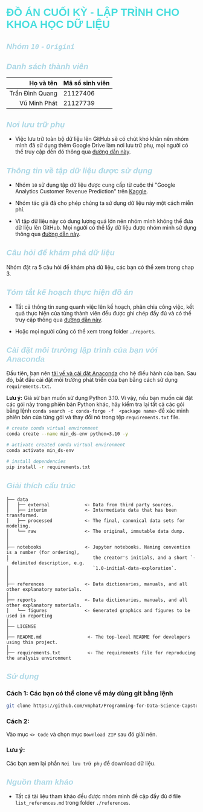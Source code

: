 <style>
    .my_title {
        font-family: 'Trebuchet MS', sans-serif;
        font-weight: bold;
        color: #4adede;
    }
    .my_header {
        font-family: Tahoma, sans-serif;
        font-weight: bold;
        color: lightblue;
        font-style: italic;
    }
</style>

<!-- -------------------------------------------------------------------- -->

<div class="my_title">

# ĐỒ ÁN CUỐI KỲ - LẬP TRÌNH CHO KHOA HỌC DỮ LIỆU

</div>

<!-- -------------------------------------------------------------------- -->

<div class="my_header">

## Nhóm `10` - `Origini`

</div>

<!-- -------------------------------------------------------------------- -->

<div class="my_header">

## Danh sách thành viên

</div>

| Họ và tên       | Mã số sinh viên |
| --------------: | :-------------  |
| Trần Đình Quang | 21127406        |
| Vũ Minh Phát    | 21127739        |

<!-- -------------------------------------------------------------------- -->

<div class="my_header">

## Nơi lưu trữ phụ

</div>

- Việc lưu trữ toàn bộ dữ liệu lên GitHub sẽ có chút khó khăn nên nhóm mình đã sử dụng thêm Google Drive làm nơi lưu trữ phụ, mọi người có thể truy cập đến đó thông qua [đường dẫn này](https://drive.google.com/drive/folders/1Bik9i9GaovlYXdHqdtKB1boVdW2uV568?usp=drive_link).

<!-- -------------------------------------------------------------------- -->

<div class="my_header">

## Thông tin về tập dữ liệu được sử dụng

</div>

- Nhóm `10` sử dụng tập dữ liệu được cung cấp từ cuộc thi "Google Analytics Customer Revenue Prediction" trên [Kaggle](https://www.kaggle.com/competitions/ga-customer-revenue-prediction/overview).

- Nhóm tác giả đã cho phép chúng ta sử dụng dữ liệu này một cách miễn phí.

- Vì tập dữ liệu này có dung lượng quá lớn nên nhóm mình không thể đưa dữ liệu lên GitHub. Mọi người có thể lấy dữ liệu được nhóm mình sử dụng thông qua [đường dẫn này](https://drive.google.com/drive/u/1/folders/1QnPcja15R4kyzS7W459Y6TJ9DcvKz5l6).

<!-- -------------------------------------------------------------------- -->

<div class="my_header">

## Câu hỏi để khám phá dữ liệu

</div>

Nhóm đặt ra 5 câu hỏi để khám phá dữ liệu, các bạn có thể xem trong chap 3.

<!-- -------------------------------------------------------------------- -->

<div class="my_header">

## Tóm tắt kế hoạch thực hiện đồ án

</div>

- Tất cả thông tin xung quanh việc lên kế hoạch, phân chia công việc, kết quả thực hiện của từng thành viên đều được ghi chép đầy đủ và có thể truy cập thông qua [đường dẫn này](https://drive.google.com/drive/folders/1rRYi0b87Tr6vhHEf1AHSWIbjotL5eZ_l?usp=drive_link).

- Hoặc mọi người cũng có thể xem trong folder `./reports`.

<!-- -------------------------------------------------------------------- -->

<div class="my_header">

## Cài đặt môi trường lập trình của bạn với Anaconda

</div>

Đầu tiên, bạn nên [tải về và cài đặt Anaconda](https://www.anaconda.com/download) cho hệ điều hành của bạn. Sau đó, bắt đầu cài đặt môi trường phát triển của bạn bằng cách sử dụng ```requirements.txt```. 

**Lưu ý:** Giả sử bạn muốn sử dụng Python 3.10. Vì vậy, nếu bạn muốn cài đặt các gói này trong phiên bản Python khác, hãy kiểm tra lại tất cả các gói bằng lệnh ```conda search -c conda-forge -f  <package name>``` để xác minh phiên bản của từng gói và thay đổi nó trong tệp ```requirements.txt``` file. 

```bash
# create conda virtual environment
conda create --name min_ds-env python=3.10 -y

# activate created conda virtual environment
conda activate min_ds-env

# install dependencies
pip install -r requirements.txt
```

<!-- -------------------------------------------------------------------- -->

<div class="my_header">

## Giải thích cấu trúc

</div>

```
├── data
│   ├── external             <- Data from third party sources.
│   ├── interim              <- Intermediate data that has been transformed.
│   ├── processed            <- The final, canonical data sets for modeling.
│   └── raw                  <- The original, immutable data dump.
│
│
├── notebooks                <- Jupyter notebooks. Naming convention is a number (for ordering),
│                               the creator's initials, and a short `-` delimited description, e.g.
│                               `1.0-initial-data-exploration`.
│
│
├── references               <- Data dictionaries, manuals, and all other explanatory materials.
│
├── reports                  <- Data dictionaries, manuals, and all other explanatory materials.
│   └── figures              <- Generated graphics and figures to be used in reporting
│
├── LICENSE
│
├── README.md                 <- The top-level README for developers using this project.
│
├── requirements.txt          <- The requirements file for reproducing the analysis environment
```

<!-- -------------------------------------------------------------------- -->

<div class="my_header">

## Sử dụng

</div>

### Cách 1: Các bạn có thể clone về máy dùng git bằng lệnh

```bash
git clone https://github.com/vmphat/Programming-for-Data-Science-Capstone-project
```

### Cách 2:

Vào mục `<> Code` và chọn mục `Download ZIP` sau đó giải nén.

### Lưu ý:

Các bạn xem lại phần `Nơi lưu trữ phụ` để download dữ liệu.

<!-- -------------------------------------------------------------------- -->

<div class="my_header">

## Nguồn tham khảo

</div>

- Tất cả tài liệu tham khảo đều được nhóm mình đề cập đầy đủ ở file `list_references.md` trong folder `./references`.
